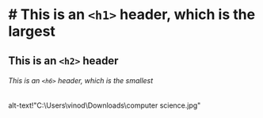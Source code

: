 # # This is an `<h1>` header, which is the largest

## This is an `<h2>` header

###### This is an `<h6>` header, which is the smallest
alt-text!"C:\Users\vinod\Downloads\computer science.jpg"
